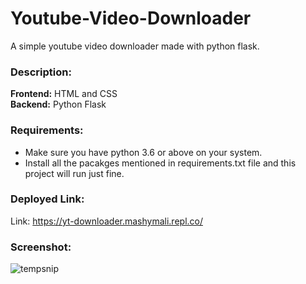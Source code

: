 # Youtube-Video-Downloader
A simple youtube video downloader made with python flask.

### Description:
**Frontend:** HTML and CSS </br>
**Backend:** Python Flask

### Requirements:
* Make sure you have python 3.6 or above on your system.
* Install all the pacakges mentioned in requirements.txt file and this project will run just fine.

### Deployed Link:
Link: https://yt-downloader.mashymali.repl.co/

### Screenshot:
![tempsnip](https://user-images.githubusercontent.com/87118384/187648793-419a0b49-9b20-440f-a434-65d300ba5441.png)
